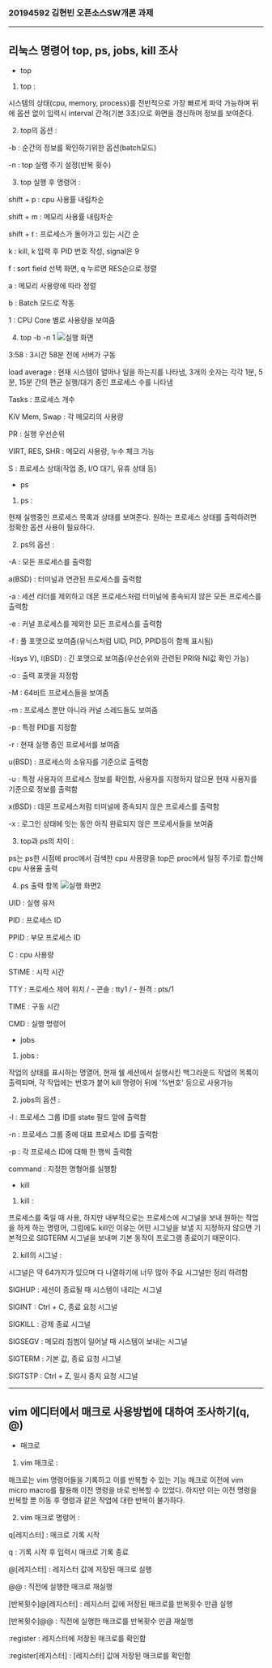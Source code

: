 ### 20194592 김현빈 오픈소스SW개론 과제
---
## 리눅스 명령어 top, ps, jobs, kill 조사

* top

1) top :

시스템의 상태(cpu, memory, process)를 전반적으로 가장 빠르게 파악 가능하며 뒤에 옵션 없이 입력시 interval 간격(기본 3초)으로 화면을 갱신하며 정보를 보여준다.


2) top의 옵션 :

-b : 순간의 정보를 확인하기위한 옵션(batch모드)

-n : top 실행 주기 설정(반복 횟수)


3) top 실행 후 명령어 :

shift + p : cpu 사용률 내림차순

shift + m : 메모리 사용률 내림차순

shift + t : 프로세스가 돌아가고 있는 시간 순

k : kill, k 입력 후 PID 번호 작성, signal은 9

f : sort field 선택 화면, q 누르면 RES순으로 정렬

a : 메모리 사용량에 따라 정렬

b : Batch 모드로 작동

1 : CPU Core 별로 사용량을 보여줌


4) top -b -n 1
![실행 화면](https://www.dropbox.com/s/6nnakv6e4j2ojji/Screenshot%202018-07-18%2020.25.32.png?raw=1)

3:58 : 3시간 58분 전에 서버가 구동


load average : 현재 시스템이 얼마나 일을 하는지를 나타냄, 3개의 숫자는 각각 1분, 5분, 15분 간의 편균 실행/대기 중인 프로세스 수를 나타냄

Tasks : 프로세스 개수

KiV Mem, Swap : 각 메모리의 사용량

PR : 실행 우선순위

VIRT, RES, SHR : 메모리 사용량, 누수 체크 가능

S : 프로세스 상태(작업 중, I/O 대기, 유휴 상태 등)


* ps

1) ps :

현재 실행중인 프로세스 목록과 상태를 보여준다. 원하는 프로세스 상태를 출력하려면 정확한 옵션 사용이 필요하다.


2) ps의 옵션 :

-A : 모든 프로세스를 출력함

a(BSD) : 터미널과 연관된 프로세스를 출력함

-a : 세션 리더를 제외하고 데몬 프로세스처럼 터미널에 종속되지 않은 모든 프로세스를 출력함

-e : 커널 프로세스를 제외한 모든 프로세스를 출력함

-f : 풀 포맷으로 보여줌(유닉스처럼 UID, PID, PPID등이 함께 표시됨)

-l(sys V), l(BSD) : 긴 포맷으로 보여줌(우선순위와 관련된 PRI와 NI값 확인 가능)

-o : 출력 포맷을 지정함

-M : 64비트 프로세스들을 보여줌

-m : 프로세스 뿐만 아니라 커널 스레드들도 보여줌

-p : 특정 PID를 지정함

-r : 현재 실행 중인 프로세서를 보여줌

u(BSD) : 프로세스의 소유자를 기준으로 출력함

-u : 특정 사용자의 프로세스 정보를 확인함, 사용자를 지정하지 않으묜 현재 사용자를 기준으로 정보를 출력함

x(BSD) : 데몬 프로세스처럼 터미널에 종속되지 않은 프로세스를 출력함

-x : 로그인 상태에 잇는 동안 아직 완료되지 않은 프로세서들을 보여줌


3) top과 ps의 차이 :

ps는 ps한 시점에 proc에서 검색한 cpu 사용량을
top은 proc에서 일정 주기로 합산해 cpu 사용율 출력


4) ps 출력 항목
![실행 화면2](https://img1.daumcdn.net/thumb/R1280x0/?scode=mtistory2&fname=https%3A%2F%2Fblog.kakaocdn.net%2Fdn%2FuifZq%2Fbtq6lYjkzSE%2F6u09adRad4Y68mQ0tHI4xK%2Fimg.png)

UID : 실행 유저

PID : 프로세스 ID

PPID : 부모 프로세스 ID

C : cpu 사용량

STIME : 시작 시간

TTY : 프로세스 제어 위치 / - 콘솔 : tty1 / - 원격 : pts/1

TIME : 구동 시간

CMD : 실행 명령어


* jobs

1) jobs :

작업의 상태를 표시하는 명열어, 현재 쉘 세션에서 실행시킨 백그라운드 작업의 목록이 출력되며, 각 작업에는 번호가 붙어 kill 명령어 뒤에 '%번호' 등으로 사용가능


2) jobs의 옵션 :

-l : 프로세스 그룹 ID를 state 필드 앞에 출력함

-n : 프로세스 그룹 중에 대표 프로세스 ID를 출력함

-p : 각 프로세스 ID에 대해 한 행씩 출력함

command : 지정한 명형어를 실행함


* kill

1) kill :

프로세스를 죽일 때 사용, 하지만 내부적으로는 프로세스에 시그널을 보내 원하는 작업을 하게 하는 명령어, 그럼에도 kill인 이유는 어떤 시그널을 보낼 지 지정하지 않으면 기본적으로 SIGTERM 시그널을 보내며 기본 동작이 프로그램 종료이기 때문이다.


2) kill의 시그널 :

시그널은 약 64가지가 있으며 다 나열하기에 너무 많아 주요 시그널만 정리 하려함


SIGHUP : 세션이 종료될 때 시스템이 내리는 시그널

SIGINT : Ctrl + C, 종료 요청 시그널

SIGKILL : 강제 종료 시그널

SIGSEGV : 메모리 침범이 일어날 때 시스템이 보내는 시그널

SIGTERM : 기본 값, 종료 요청 시그널

SIGTSTP : Ctrl + Z, 일시 중지 요청 시그널

---
## vim 에디터에서 매크로 사용방법에 대하여 조사하기(q, @)

* 매크로

1) vim 매크로 :

매크로는 vim 명령어들을 기록하고 이를 반복할 수 있는 기능 매크로 이전에 vim micro macro를 활용해 이전 명령을 바로 반복할 수 있었다. 하지만 이는 이전 명령을 반복할 뿐 이동 후 명령과 같은 작업에 대한 반복이 불가하다. 


2) vim 매크로 명령어 :

q[레지스터] : 매크로 기록 시작

q : 기록 시작 후 입력시 매크로 기록 종료

@[레지스터] : 레지스터 값에 저장된 매크로 실행

@@ : 직전에 실행한 매크로 재실행

[반복횟수]@[레지스터] : 레지스터 값에 저장된 매크로를 반복횟수 만큼 실행

[반복횟수]@@ : 직전에 실행한 매크로를 반복횟수 만큼 재실행

:register : 레지스터에 저장된 매크로를 확인함

:register[레지스터] : [레지스터] 값에 저장된 매크로를 확인함
